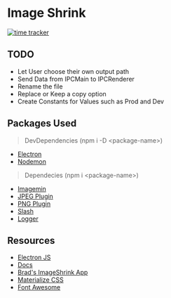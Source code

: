 # Image Shrink

[![time tracker](https://wakatime.com/badge/github/Mugilan-Codes/image-shrink.svg)](https://wakatime.com/badge/github/Mugilan-Codes/image-shrink)

## TODO

- Let User choose their own output path
- Send Data from IPCMain to IPCRenderer
- Rename the file
- Replace or Keep a copy option
- Create Constants for Values such as Prod and Dev

## Packages Used

> DevDependencies (npm i -D \<package-name>)

- [Electron](https://www.npmjs.com/package/electron)
- [Nodemon](https://www.npmjs.com/package/nodemon)

> Dependecies (npm i \<package-name>)

- [Imagemin](https://www.npmjs.com/package/imagemin)
- [JPEG Plugin](https://www.npmjs.com/package/imagemin-mozjpeg)
- [PNG Plugin](https://www.npmjs.com/package/imagemin-pngquant)
- [Slash](https://www.npmjs.com/package/slash)
- [Logger](https://www.npmjs.com/package/electron-log)

## Resources

- [Electron JS](https://www.electronjs.org/)
- [Docs](https://www.electronjs.org/docs)
- [Brad's ImageShrink App](https://github.com/bradtraversy/electron-course-files/tree/master/image-shrink)
- [Materialize CSS](https://materializecss.com/)
- [Font Awesome](https://fontawesome.com/)
